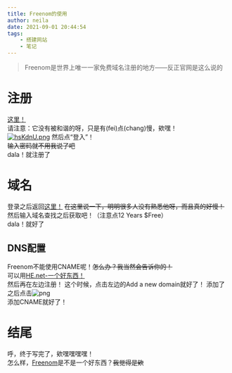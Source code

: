 ```yaml
---
title: Freenom的使用
author: neila
date: 2021-09-01 20:44:54
tags:
    - 搭建网站
    - 笔记
---
```

> Freenom是世界上唯一一家免费域名注册的地方——反正官网是这么说的

 # 注册   

[这里！](https://www.freenom.com/zh/index.html?lang=zh)  
请注意：它没有被和谐的呀，只是有(fei)点(chang)慢，欸嘿！  
[![hsKdnU.png](https://z3.ax1x.com/2021/09/02/hsKdnU.png)](https://imgtu.com/i/hsKdnU)
然后点“登入”！  
~~输入密码就不用我说了吧~~  
dala！就注册了  

# 域名  

登录之后返回[这里！](https://www.freenom.com/zh/index.html?lang=zh) ~~在这里说一下，明明很多人没有熟悉他呀，而且真的好慢！~~  
然后输入域名查找之后获取吧！（注意点12 Years $Free）  
dala！就好了

## DNS配置

Freenom不能使用CNAME呢！~~怎么办？我当然会告诉你的！~~  
可以用[HE.net-一个好东西！](//dns.he.net)  
然后再在左边注册！
这个时候，点击左边的Add a new domain就好了！ 
添加了之后点击![png](https://dns.he.net/include/images/pencil.png)  
添加CNAME就好了！

# 结尾

呼，终于写完了，欸嘿嘿嘿嘿！  
怎么样，[Freenom](https://www.freenom.com/zh/index.html?lang=zh)是不是一个好东西？~~我觉得是欸~~







